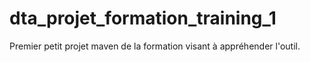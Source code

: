 # dta_projet_formation_training_1
Premier petit projet maven de la formation visant à appréhender l'outil.
